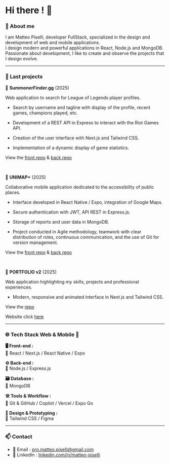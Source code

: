 # Hi there ! 👋

### 🧾 About me



I am Matteo Piselli, developer FullStack, specialized in the design and development of web and mobile applications.  
I design modern and powerful applications in React, Node.js and MongoDB.  
Passionate about development, I like to create and observe the projects that I design evolve.

---

### 🚀 Last projects

🔹 **SummonerFinder.gg** (2025)  

Web application to search for League of Legends player profiles.

- Search by username and tagline with display of the profile, recent games, champions played, etc.

- Development of a REST API in Express to interact with the Riot Games API.

- Creation of the user interface with Next.js and Tailwind CSS.

- Implementation of a dynamic display of game statistics.

View the [front repo](https://github.com/MatteoPiselli/leagueoflegends-api-frontend) & [back repo](https://github.com/MatteoPiselli/leagueoflegends-api-backend) 

<br />  

🔹 **UNIMAP+** (2025)  

Collaborative mobile application dedicated to the accessibility of public places.

- Interface developed in React Native / Expo, integration of Google Maps.

- Secure authentication with JWT, API REST in Express.js.

- Storage of reports and user data in MongoDB.

- Project conducted in Agile methodology, teamwork with clear distribution of roles, continuous communication, and the use of Git for version management.
  
View the [front repo](https://github.com/Myl-W/Unimap-frontend) & [back repo](https://github.com/Myl-W/Unimap-backend) 

<!-- Demo -> click [here](https://portfolio-matteo-pisellis-projects.vercel.app/) -->

<br />  

🔹 **PORTFOLIO v2** (2025)  

Web application highlighting my skills, projects and professional experiences.

- Modern, responsive and animated interface in Next.js and Tailwind CSS.
  
View the [repo](https://github.com/MatteoPiselli/portfolio)  

Website click [here](https://portfolio-matteo-pisellis-projects.vercel.app/)

---

### 🌐 Tech Stack Web & Mobile 📱

**🖥 Front-end :**  
🔹 React / Next.js / React Native / Expo

**⚙ Back-end :**  
🔹 Node.js / Express.js

**🗃 Database :**  
🔹 MongoDB  

**🛠 Tools & Workflow :**  
🔹 Git & GitHub / Copilot / Vercel / Expo Go  

**🎨 Design & Prototyping :**   
🔹 Tailwind CSS / Figma  

---

### 📫 Contact

- 📧 Email : [pro.matteo.piselli@gmail.com](mailto:pro.matteo.piselli@gmail.com)  
- 💼 LinkedIn : [linkedin.com/in/matteo-piselli](https://www.linkedin.com/in/matteo-piselli)  
